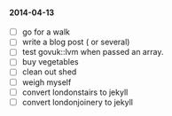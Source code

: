 #### 2014-04-13 ####

- [ ] go for a walk
- [ ] write a blog post ( or several)
- [ ] test govuk::lvm when passed an array.
- [ ] buy vegetables
- [ ] clean out shed
- [ ] weigh myself
- [ ] convert londonstairs to jekyll
- [ ] convert londonjoinery to jekyll
